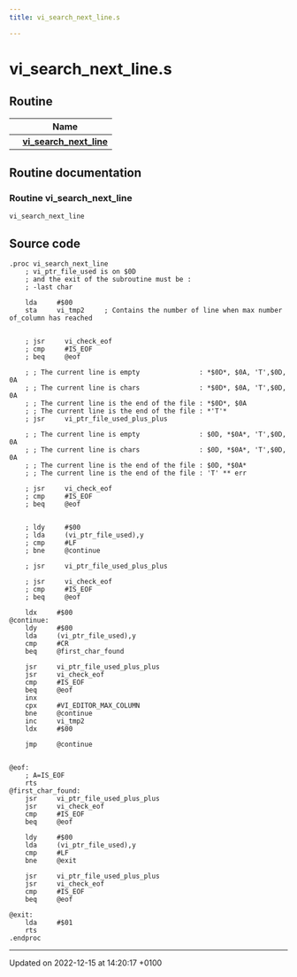 ```yaml
---
title: vi_search_next_line.s

---
```


# vi_search_next_line.s



## Routine

|                | Name           |
| -------------- | -------------- |
| | **[vi_search_next_line](Files/vi__search__next__line_8s.md#Routine-vi-search-next-line)** |


## Routine documentation

### Routine vi_search_next_line

```ca65
vi_search_next_line
```




## Source code

```ca65
.proc vi_search_next_line
    ; vi_ptr_file_used is on $0D
    ; and the exit of the subroutine must be :
    ; -last char

    lda     #$00
    sta     vi_tmp2     ; Contains the number of line when max number of_column has reached


    ; jsr     vi_check_eof
    ; cmp     #IS_EOF
    ; beq     @eof

    ; ; The current line is empty               : *$0D*, $0A, 'T',$0D, 0A
    ; ; The current line is chars               : *$0D*, $0A, 'T',$0D, 0A
    ; ; The current line is the end of the file : *$0D*, $0A
    ; ; The current line is the end of the file : *'T'*
    ; jsr     vi_ptr_file_used_plus_plus

    ; ; The current line is empty               : $0D, *$0A*, 'T',$0D, 0A
    ; ; The current line is chars               : $0D, *$0A*, 'T',$0D, 0A
    ; ; The current line is the end of the file : $0D, *$0A*
    ; ; The current line is the end of the file : 'T' ** err

    ; jsr     vi_check_eof
    ; cmp     #IS_EOF
    ; beq     @eof


    ; ldy     #$00
    ; lda     (vi_ptr_file_used),y
    ; cmp     #LF
    ; bne     @continue

    ; jsr     vi_ptr_file_used_plus_plus

    ; jsr     vi_check_eof
    ; cmp     #IS_EOF
    ; beq     @eof

    ldx     #$00
@continue:
    ldy     #$00
    lda     (vi_ptr_file_used),y
    cmp     #CR
    beq     @first_char_found

    jsr     vi_ptr_file_used_plus_plus
    jsr     vi_check_eof
    cmp     #IS_EOF
    beq     @eof
    inx
    cpx     #VI_EDITOR_MAX_COLUMN
    bne     @continue
    inc     vi_tmp2
    ldx     #$00

    jmp     @continue


@eof:
    ; A=IS_EOF
    rts
@first_char_found:
    jsr     vi_ptr_file_used_plus_plus
    jsr     vi_check_eof
    cmp     #IS_EOF
    beq     @eof

    ldy     #$00
    lda     (vi_ptr_file_used),y
    cmp     #LF
    bne     @exit

    jsr     vi_ptr_file_used_plus_plus
    jsr     vi_check_eof
    cmp     #IS_EOF
    beq     @eof

@exit:
    lda     #$01
    rts
.endproc
```


-------------------------------

Updated on 2022-12-15 at 14:20:17 +0100

